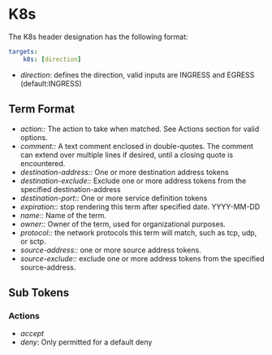 # K8s

The K8s header designation has the following format:

```yaml
targets:
    k8s: [direction]
```

* _direction_: defines the direction, valid inputs are INGRESS and EGRESS (default:INGRESS)

## Term Format

* _action::_ The action to take when matched. See Actions section for valid options.
* _comment::_ A text comment enclosed in double-quotes.  The comment can extend over multiple lines if desired, until a closing quote is encountered.
* _destination-address::_ One or more destination address tokens
* _destination-exclude::_ Exclude one or more address tokens from the specified destination-address
* _destination-port::_ One or more service definition tokens
* _expiration::_ stop rendering this term after specified date. YYYY-MM-DD
* _name::_ Name of the term.
* _owner::_ Owner of the term, used for organizational purposes.
* _protocol::_ the network protocols this term will match, such as tcp, udp, or sctp.
* _source-address::_ one or more source address tokens.
* _source-exclude::_ exclude one or more address tokens from the specified source-address.

## Sub Tokens

### Actions

* _accept_
* _deny_: Only permitted for a default deny
